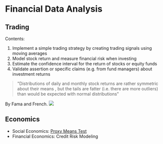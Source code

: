 # Financial Data Analysis

## Trading

Contents:
1. Implement a simple trading strategy by creating trading signals using moving averages
2. Model stock return and measure financial risk when investing
3. Estimate the confidence interval for the return of stocks or equity funds
4. Validate assertion or specific claims (e.g. from fund managers) about investment returns 

> "Distributions of daily and monthly stock returns are rather symmetric about their means , but the tails are fatter (i.e. there are more outliers) than would be expected with normal distributions"

By Fama and French.
![](https://bookmap.com/wp-content/uploads/2022/04/image1.png)

## Economics

- Social Economics: [Proxy Means Test](https://elibrary.worldbank.org/doi/pdf/10.1596/0-8213-3313-5)
- Financial Economics: Credit Risk Modeling
